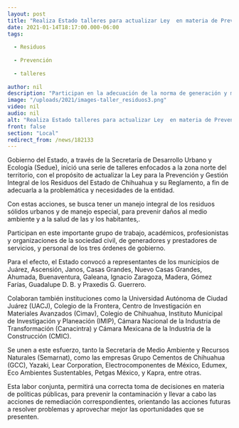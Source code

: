 ```yaml
---
layout: post
title: "Realiza Estado talleres para actualizar Ley  en materia de Prevención de Residuos"
date: 2021-01-14T18:17:00.000-06:00
tags:
  
  - Residuos
  
  - Prevención
  
  - talleres
  
author: nil
description: "Participan en la adecuación de la norma de generación y manejo de residuos en la zona norte"
image: "/uploads/2021/images-taller_residuos3.png"
video: nil
audio: nil
alt: "Realiza Estado talleres para actualizar Ley  en materia de Prevención de Residuos"
front: false
section: "Local"
redirect_from: /news/182133
---
```


Gobierno del Estado, a través de la Secretaría de Desarrollo Urbano y Ecología (Sedue), inició una serie de talleres enfocados a la zona norte del territorio, con el propósito de actualizar la Ley para la Prevención y Gestión Integral de los Residuos del Estado de Chihuahua y su Reglamento, a fin de adecuarla a la problemática y necesidades de la entidad.

Con estas acciones, se busca tener un manejo integral de los residuos sólidos urbanos y de manejo especial, para prevenir daños al medio ambiente y a la salud de las y los habitantes,.

Participan en este importante grupo de trabajo, académicos, profesionistas y organizaciones de la sociedad civil, de generadores y prestadores de servicios, y personal de los tres órdenes de gobierno.

Para el efecto, el Estado convocó a representantes de los municipios de Juárez, Ascensión, Janos, Casas Grandes, Nuevo Casas Grandes, Ahumada, Buenaventura, Galeana, Ignacio Zaragoza, Madera, Gómez Farías, Guadalupe D. B. y Praxedis G. Guerrero.

Colaboran también instituciones como la Universidad Autónoma de Ciudad Juárez (UACJ), Colegio de la Frontera, Centro de Investigación en Materiales Avanzados (Cimav), Colegio de Chihuahua, Instituto Municipal de Investigación y Planeación (IMIP), Cámara Nacional de la Industria de Transformación (Canacintra) y Cámara Mexicana de la Industria de la Construcción (CMIC).

Se unen a este esfuerzo, tanto la Secretaría de Medio Ambiente y Recursos Naturales (Semarnat), como las empresas Grupo Cementos de Chihuahua (GCC), Yazaki, Lear Corporation, Electrocomponentes de México, Edumex, Eco Ambientes Sustentables, Petgas México, y Kapra, entre otras.

Esta labor conjunta, permitirá una correcta toma de decisiones en materia de políticas públicas, para prevenir la contaminación y llevar a cabo las acciones de remediación correspondientes, orientando las acciones futuras a resolver problemas y aprovechar mejor las oportunidades que se presenten. 
